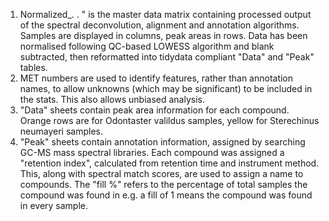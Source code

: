 1) Normalized_. . " is the master data matrix containing processed output of the spectral deconvolution, alignment and annotation algorithms. Samples are displayed in columns, peak areas in rows. Data has been normalised following QC-based LOWESS algorithm and blank subtracted, then reformatted into tidydata compliant "Data" and "Peak" tables.
2) MET numbers are used to identify features, rather than annotation names, to allow unknowns (which may be significant) to be included in the stats. This also allows unbiased	analysis. 
3) "Data" sheets contain peak area information for each compound. Orange rows are for Odontaster valildus samples, yellow for Sterechinus neumayeri samples.
4) "Peak" sheets contain annotation information, assigned by searching GC-MS mass spectral libraries. Each compound was assigned a "retention index", calculated from retention time and instrument method. This, along with spectral match scores, are used to assign a name to compounds.  The "fill %" refers to the percentage of total samples the compound was found in e.g. a fill of 1 means the compound was found in every sample. 

